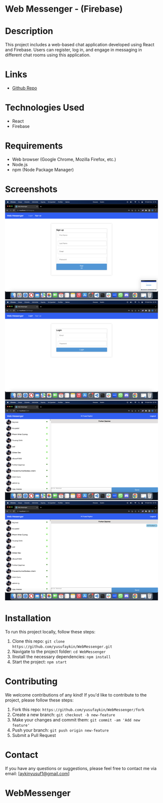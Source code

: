 # Web Messenger - (Firebase)

# Description

This project includes a web-based chat application developed using React and Firebase. Users can register, log in, and engage in messaging in different chat rooms using this application.

# Links

- [Github Repo](https://github.com/yusufaykin/WebMessenger)

# Technologies Used

- React
- Firebase

# Requirements

- Web browser (Google Chrome, Mozilla Firefox, etc.)
- Node.js
- npm (Node Package Manager)

# Screenshots

<img src="/capture1.png">
<img src="/capture2.png">
<img src="/capture3.png">
<img src="/capture4.png">

# Installation

To run this project locally, follow these steps:

1. Clone this repo: `git clone https://github.com/yusufaykin/WebMessenger.git`
2. Navigate to the project folder: `cd WebMessenger`
3. IInstall the necessary dependencies: `npm install`
4. Start the project: `npm start`

# Contributing

We welcome contributions of any kind! If you'd like to contribute to the project, please follow these steps:

1. Fork this repo: `https://github.com/yusufaykin/WebMessenger/fork`
2. Create a new branch: `git checkout -b new-feature`
3. Make your changes and commit them: `git commit -am 'Add new feature'`
4. Push your branch: `git push origin new-feature`
5. Submit a Pull Request

# Contact

If you have any questions or suggestions, please feel free to contact me via email: [aykinyusuf1@gmail.com]
# WebMessenger
